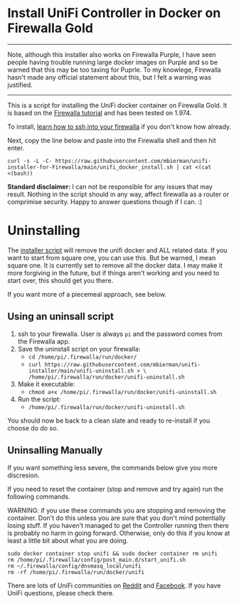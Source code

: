 # Install UniFi Controller in Docker on Firewalla Gold 

<hr>Note, although this installer also works on Firewalla Purple, I have seen people having trouble running large docker images on Purple and so be warned that this may be too taxing for Puprle. To my knowlege, Firewalla hasn't made any official statement about this, but I felt a warning was justified. 
<hr>

This is a script for installing the UniFi docker container on Firewalla Gold. It is based on the [Firewalla tutorial](https://help.firewalla.com/hc/en-us/articles/360053441074-Guide-How-to-run-UniFi-Controller-on-the-Firewalla-Gold-or-Purple) and has been tested on 1.974.

To install, [learn how to ssh into your firewalla](https://help.firewalla.com/hc/en-us/articles/115004397274-How-to-access-Firewalla-using-SSH-) if you don't know how already.

Next, copy the line below and paste into the Firewalla shell and then hit enter. 

```
curl -s -L -C- https://raw.githubusercontent.com/mbierman/unifi-installer-for-Firewalla/main/unifi_docker_install.sh | cat <(cat <(bash))
```

**Standard disclaimer:** I can not be responsible for any issues that may result. Nothing in the script should in any way, affect firewalla as a router or comprimise security. Happy to answer questions though if I can. :)

# Uninstalling
The [installer script](https://raw.githubusercontent.com/mbierman/unifi-installer/main/unifi-uninstall.sh) will remove the unifi docker and ALL related data. If you want to start from square one, you can use this. But be warned, I mean square one. It is currently set to remove all the docker data. I may make it more forgiving in the future, but if things aren't working and you need to start over, this should get you there.

If you want more of a piecemeal approach, see below.

## Using an uninsall script

1. ssh to your firewalla. User is always `pi` and the password comes from the Firewalla app. 
1. Save the uninstall script on your firewalla:
   - `cd /home/pi/.firewalla/run/docker/`
   - `curl https://raw.githubusercontent.com/mbierman/unifi-installer/main/unifi-uninstall.sh > \ /home/pi/.firewalla/run/docker/unifi-uninstall.sh`
4. Make it executable:
   - `chmod a+x /home/pi/.firewalla/run/docker/unifi-uninstall.sh`
6. Run the script:
   - `/home/pi/.firewalla/run/docker/unifi-uninstall.sh`

You should now be back to a clean slate and ready to re-install if you choose do do so. 

## Uninsalling Manually

If you want something less severe, the commands below give you more discresion. 

If you need to reset the container (stop and remove and try again) run the following commands. 

WARNING: if you use these commands you are stopping and removing the container. Don't do this unless you are sure that you don't mind potentially losing stuff. If you haven't managed to get the Controller running then there is probably no harm in going forward. Otherwise, only do this if you know at least a little bit about what you are doing. 

```
sudo docker container stop unifi && sudo docker container rm unifi
rm /home/pi/.firewalla/config/post_main.d/start_unifi.sh
rm ~/.firewalla/config/dnsmasq_local/unifi
rm -rf /home/pi/.firewalla/run/docker/unifi
```

There are lots of UniFi communities on [Reddit](https://www.reddit.com/r/Ubiquiti/) and [Facebook](https://www.facebook.com/groups/586080611853291). If you have UniFi questions, please check there. 
